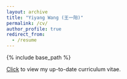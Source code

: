 ```yaml
---
layout: archive
title: "Yiyang Wang (王一阳)"
permalink: /cv/
author_profile: true
redirect_from:
  - /resume
---
```


{% include base_path %}

[Click](http://wayiya.github.io/files/yiyangwang_cv.pdf) to view my up-to-date curriculum vitae.
